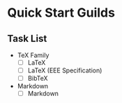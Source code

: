 # Quick Start Guilds

## Task List
- TeX Family
    - [ ] LaTeX
    - [ ] LaTeX (EEE Specification)
    - [ ] BibTeX
- Markdown
    - [ ] Markdown